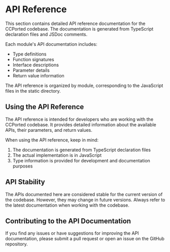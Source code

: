 # API Reference

This section contains detailed API reference documentation for the CCPorted codebase. The documentation is generated from TypeScript declaration files and JSDoc comments.

Each module's API documentation includes:

- Type definitions
- Function signatures
- Interface descriptions
- Parameter details
- Return value information

The API reference is organized by module, corresponding to the JavaScript files in the static directory.

## Using the API Reference

The API reference is intended for developers who are working with the CCPorted codebase. It provides detailed information about the available APIs, their parameters, and return values.

When using the API reference, keep in mind:

1. The documentation is generated from TypeScript declaration files
2. The actual implementation is in JavaScript
3. Type information is provided for development and documentation purposes

## API Stability

The APIs documented here are considered stable for the current version of the codebase. However, they may change in future versions. Always refer to the latest documentation when working with the codebase.

## Contributing to the API Documentation

If you find any issues or have suggestions for improving the API documentation, please submit a pull request or open an issue on the GitHub repository.
